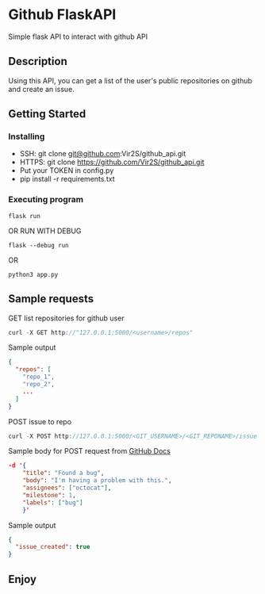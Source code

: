 # Github FlaskAPI

Simple flask API to interact with github API

## Description

Using this API, you can get a list of the user's public repositories on github and create an issue.

## Getting Started

### Installing

* SSH: 
git clone git@github.com:Vir2S/github_api.git
* HTTPS: 
git clone https://github.com/Vir2S/github_api.git
* Put your TOKEN in config.py 
* pip install -r requirements.txt

### Executing program

```
flask run 
```
OR RUN WITH DEBUG
```
flask --debug run
```
OR 
```
python3 app.py
```

## Sample requests

GET list repositories for github user
```c
curl -X GET http://"127.0.0.1:5000/<username>/repos"
```
Sample output
```json
{
  "repos": [
    "repo_1",
    "repo_2",
    ...
  ]
}
```
POST issue to repo
```c
curl -X POST http://127.0.0.1:5000/<GIT_USERNAME>/<GIT_REPONAME>/issue -H 'Content-Type:application/json' -d '{"title":"issue title","body":"test issue text"}'
```
Sample body for POST request from [GitHub Docs](https://docs.github.com/en/rest/issues/issues#create-an-issue)
```json
-d '{
    "title": "Found a bug",
    "body": "I'm having a problem with this.",
    "assignees": ["octocat"],
    "milestone": 1,
    "labels": ["bug"]
    }'
```
Sample output
```json
{
  "issue_created": true
}
```

## Enjoy
